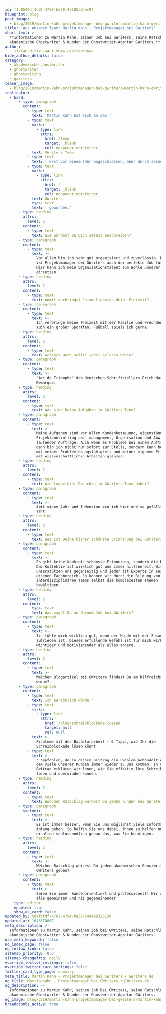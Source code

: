 ```yaml
---
id: f1c85404-3d3f-4738-bd58-45185a7bec94
blueprint: blog
post_image:
  - blog/2019/martin-kahn-projektmanager-bei-gwriters/martin-kahn-gwriters.jpg
title: 'Aus unserem Team: Martin Kahn - Projektmanager bei GWriters'
short_text: >-
  **Informationen zu Martin Kahn, seinen Job bei GWriters, seine Ratschläge an
  akademische Ghostwriter & Kunden der Ghostwriter-Agentur GWriters.**
author:
  - 1f7f4b5d-2f26-445f-984b-c1bf3adad660
hide_author_details: false
category:
  - akademische-ghostwriter
  - ghostwriter
  - ghostwriting
  - gwriters
teaser_image:
  - blog/2019/martin-kahn-projektmanager-bei-gwriters/martin-kahn-gwriters.jpg
replicator:
  - bard:
      - type: paragraph
        content:
          - type: text
            text: 'Martin Kahn hat sich an das '
          - type: text
            marks:
              - type: link
                attrs:
                  href: /team
                  target: _blank
                  rel: noopener noreferrer
            text: GWriters Team
          - type: text
            text: ' erst vor einem Jahr angeschlossen, aber durch seinen Enthusiasmus und seine Kompetenz ist er bereits zu einem der besten Projektmanagers beim '
          - type: text
            marks:
              - type: link
                attrs:
                  href: /
                  target: _blank
                  rel: noopener noreferrer
            text: GWriters
          - type: text
            text: ' geworden.'
      - type: heading
        attrs:
          level: 2
        content:
          - type: text
            text: Wie würdest Du Dich selbst beschreiben?
      - type: paragraph
        content:
          - type: text
            text: >-
              Vor allem bin ich sehr gut organisiert und zuverlässig. Deswegen
              ist Projektmanager bei GWriters auch der perfekte Job für mich!
              Hier kann ich mein Organisationstalent zum Wohle unserer Kunden
              einsetzen.
      - type: heading
        attrs:
          level: 2
        content:
          - type: text
            text: Womit verbringst Du am liebsten deine Freizeit?
      - type: paragraph
        content:
          - type: text
            text: >-
              Ich verbringe meine Freizeit mit der Familie und Freunden. Ich bin
              auch ein großer Sportfan, Fußball spiele ich gerne.
      - type: heading
        attrs:
          level: 2
        content:
          - type: text
            text: Welches Buch sollte jeder gelesen haben?
      - type: paragraph
        content:
          - type: text
            text: >-
              "Arc de Triomphe" des deutschen Schriftstellers Erich Maria
              Remarque.
      - type: heading
        attrs:
          level: 2
        content:
          - type: text
            text: Was sind Deine Aufgaben im GWriters-Team?
      - type: paragraph
        content:
          - type: text
            text: >-
              Meine Aufgaben sind vor allem Kundenbetreuung, eigenständiges
              Projektcontrolling und -management, Organisation und Abwicklung
              laufender Aufträge. Auch wenn es Probleme bei einem Auftrag gibt,
              dann bin ich nicht nur sofort zur Stelle, sondern kann besonders
              mit meiner Problemlösungsfähigkeit und meiner eigenen Erfahrung
              mit wissenschaftlichen Arbeiten glänzen.
      - type: heading
        attrs:
          level: 2
        content:
          - type: text
            text: Wie lange bist Du schon im GWriters-Team dabei?
      - type: paragraph
        content:
          - type: text
            text: >-
              Seit einem Jahr und 5 Monaten bin ich hier und es gefällt mir
              sehr.
      - type: heading
        attrs:
          level: 2
        content:
          - type: text
            text: Was ist Deine bisher schönste Erinnerung bei GWriters?
      - type: paragraph
        content:
          - type: text
            text: >-
              Es gibt keine konkrete schönste Erinnerung, sondern die Kollegen.
              Das Kollektiv ist wirklich gut und immer hilfsbereit. Wir
              unterstützen uns gegenseitig und jeder ist Experte in seinem
              eigenen Fachbereich. So können wir durch die Bildung von
              interdisziplinären Teams selbst die komplexesten Themen
              bewältigen.
      - type: heading
        attrs:
          level: 2
        content:
          - type: text
            text: Was magst Du an Deinem Job bei GWriters?
      - type: paragraph
        content:
          - type: text
            text: >-
              Ich fühle mich wirklich gut, wenn der Kunde mit der Zusammenarbeit
              zufrieden ist. Dieses erfüllende Gefühl ist für mich wirklich
              wichtiger und motivierender als alles andere.
      - type: heading
        attrs:
          level: 2
        content:
          - type: text
            text: >-
              Welchen Blogartikel bei GWriters findest Du am hilfreichsten und
              warum?
      - type: paragraph
        content:
          - type: text
            text: Ich persönlich würde "
          - type: text
            marks:
              - type: link
                attrs:
                  href: /blog/schreibblockade-loesen
                  target: null
                  rel: null
            text: >-
              Probleme mit der Bachelorarbeit – 6 Tipps, wie Ihr die
              Schreibblockade lösen könnt
          - type: text
            text: >-
              " empfehlen, da in diesem Beitrag ein Problem behandelt wird, mit
              dem viele unserer Kunden immer wieder zu uns kommen. In diesem
              Beitrag erklären wir Ihnen, wie Sie effektiv Ihre Schreibblockade
              lösen und überwinden können.
      - type: heading
        attrs:
          level: 2
        content:
          - type: text
            text: Welchen Ratschlag würdest Du jedem Kunden bei GWriters geben?
      - type: paragraph
        content:
          - type: text
            text: >-
              Es ist immer besser, wenn Sie uns möglichst viele Informationen am
              Anfang geben. So helfen Sie uns dabei, Ihnen zu helfen uns
              erhalten schlussendlich genau das, was Sie benötigen.
      - type: heading
        attrs:
          level: 2
        content:
          - type: text
            text: >-
              Welchen Ratschlag würdest Du jedem akademischen Ghostwriter bei
              GWriters geben?
      - type: paragraph
        content:
          - type: text
            text: >-
              Seien Sie immer kundenorientiert und professionell! Wir arbeiten
              alle gemeinsam und nie gegeneinander.
    type: editor
    enabled: true
    show_as_card: false
updated_by: 5dafdfdf-476c-4794-be37-54949932513d
updated_at: 1646670067
meta_description: >-
  Informationen zu Martin Kahn, seinen Job bei GWriters, seine Ratschläge an
  akademische Ghostwriter & Kunden der Ghostwriter-Agentur GWriters.
use_meta_keywords: false
no_index_page: false
no_follow_links: false
sitemap_priority: '0.5'
sitemap_changefreq: daily
override_twitter_settings: false
override_twitter_card_settings: false
twitter_card_type_page: summary
meta_title: Martin Kahn - Projektmanager bei GWriters • GWriters.de
og_title: Martin Kahn - Projektmanager bei GWriters • GWriters.de
og_description: >-
  Informationen zu Martin Kahn, seinen Job bei GWriters, seine Ratschläge an
  akademische Ghostwriter & Kunden der Ghostwriter-Agentur GWriters.
og_image: blog/2019/martin-kahn-projektmanager-bei-gwriters/martin-kahn-gwriters.jpg
breadcrumbs_active: true
---
```

